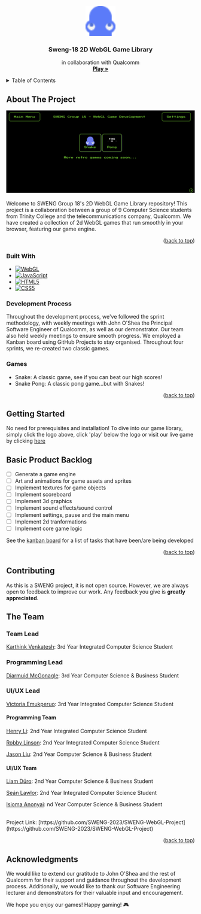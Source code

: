 <a name="readme-top"></a>

<!-- PROJECT LOGO -->
<div align="center">
  <a href="https://github.com/SWENG-2023/SWENG-WebGL-Project">
    <img src="assets/snake_sprites/head_up.png" alt="Logo" width="80" height="80">
  </a>

<h3 align="center">Sweng-18 2D WebGL Game Library</h3>

  <p align="center">
    in collaboration with Qualcomm
    <br />
    <a href="https://sweng2023.herokuapp.com"><strong>Play »</strong></a>
  </p>
</div>

<!-- TABLE OF CONTENTS -->
<details>
  <summary>Table of Contents</summary>
  <ol>
    <li>
      <a href="#about-the-project">About The Project</a>
      <ul>
        <li><a href="#built-with">Built With</a></li>
        <li><a href="#development-process">Development process</a></li>
        <li><a href="#games">Games</a></li>
      </ul>
    </li>
    <li><a href="#getting-started">Getting Started</a></li>
    <li><a href="#basic-product-backlog">Basic Product Backlog</a></li>
    <li><a href="#contributing">Contributing</a></li>
    <li><a href="#the-team">The Team</a></li>
    <li><a href="#acknowledgments">Acknowledgments</a></li>
  </ol>
</details>


<!-- ABOUT THE PROJECT -->
## About The Project

<div align="center">
  <a href="https://github.com/SWENG-2023/SWENG-WebGL-Project">
    <img src="demo/mainmenu.png" alt="main-menu">
  </a>
</div>
<br />
Welcome to SWENG Group 18's 2D WebGL Game Library repository! This project is a collaboration between a group of 9 Computer Science students from Trinity College and the telecommunications company, Qualcomm. We have created a collection of 2d WebGL games that run smoothly in your browser, featuring our game engine.

<p align="right">(<a href="#readme-top">back to top</a>)</p>



### Built With

* [![WebGL][Webgl.js]][webgl-url]
* [![JavaScript][javascript.js]][javascript-url]
* [![HTML5][HTML5.html]][html5-url]
* [![CSS5][CSS.css]][css-url]



### Development Process

Throughout the development process, we've followed the sprint methodology, with weekly meetings with John O'Shea the Principal Software Engineer of Qualcomm, as well as our demonstrator. Our team also held weekly meetings to ensure smooth progress. We employed a Kanban board using GitHub Projects to stay organised. Throughout four sprints, we re-created two classic games.


### Games

* Snake: A classic game, see if you can beat our high scores!
* Snake Pong: A classic pong game...but with Snakes!

<p align="right">(<a href="#readme-top">back to top</a>)</p>


<!-- GETTING STARTED -->
## Getting Started

No need for prerequisites and installation! To dive into our game library, simply click the logo above, click 'play' below the logo or visit our live game by clicking [here](https://sweng2023.herokuapp.com/)


<!-- PRODUCT BACKLOG -->
## Basic Product Backlog

- [ ] Generate a game engine
- [ ] Art and animations for game assets and sprites
- [ ] Implement textures for game objects
- [ ] Implement scoreboard
- [ ] Implement 3d graphics
- [ ] Implement sound effects/sound control
- [ ] Implement settings, pause and the main menu
- [ ] Implement 2d tranformations
- [ ] Implement core game logic

See the [kanban board](https://github.com/orgs/SWENG-2023/projects/1) for a list of tasks that have been/are being developed

<p align="right">(<a href="#readme-top">back to top</a>)</p>



<!-- CONTRIBUTING -->
## Contributing

As this is a SWENG project, it is not open source. However, we are always open to feedback to improve our work. Any feedback you give is **greatly appreciated**.


<!-- THE TEAM -->
## The Team

### Team Lead

[Karthink Venkatesh][karthik-url]: 3rd Year Integrated Computer Science Student

### Programming Lead

[Diarmuid McGonagle][diarmuid-url]: 3rd Year Computer Science & Business Student

### UI/UX Lead

[Victoria Emukperuo][vic-url]: 3rd Year Integrated Computer Science Student

#### Programming Team
[Henry Li][henry-url]: 2nd Year Integrated Computer Science Student

[Robby Linson][robby-url]: 2nd Year Integrated Computer Science Student

[Jason Liu][jason-url]: 2nd Year Computer Science & Business Student

#### UI/UX Team
[Liam Düro][liam-url]: 2nd Year Computer Science & Business Student

[Seán Lawlor][sean-url]: 2nd Year Integrated Computer Science Student

[Isioma Anonyai][isioma-url]: nd Year Computer Science & Business Student

<br />
Project Link: [https://github.com/SWENG-2023/SWENG-WebGL-Project](https://github.com/SWENG-2023/SWENG-WebGL-Project)

<p align="right">(<a href="#readme-top">back to top</a>)</p>



<!-- ACKNOWLEDGMENTS -->
## Acknowledgments

We would like to extend our gratitude to John O'Shea and the rest of Qualcomm for their support and guidance throughout the development process. Additionally, we would like to thank our Software Engineering lecturer and demonstrators for their valuable input and encouragement.

We hope you enjoy our games! Happy gaming! 🎮


<!-- MARKDOWN LINKS & IMAGES -->
[product-screenshot]: demo/mainmenu.png
[Webgl.js]: https://img.shields.io/badge/WebGL-990000?logo=webgl&logoColor=white&style=for-the-badge
[Webgl-url]: https://www.khronos.org/webgl/wiki/Main_Page
[HTML5.html]: https://img.shields.io/badge/html5-%23E34F26.svg?style=for-the-badge&logo=html5&logoColor=white
[HTML5-url]: https://html.spec.whatwg.org/multipage/
[Javascript.js]: https://img.shields.io/badge/javascript-%23323330.svg?style=for-the-badge&logo=javascript&logoColor=%23F7DF1E
[Javascript-url]:https://developer.mozilla.org/en-US/docs/Web/JavaScript
[CSS.css]: https://img.shields.io/badge/css3-%231572B6.svg?style=fr-the-badge&logo=css3&logoColor=white
[CSS-url]: https://developer.mozilla.org/en-US/docs/Web/CSS
[vic-url]: https://github.com/vicky-emuk
[karthik-url]: https://github.com/kvnkarthik02
[diarmuid-url]: https://github.com/diarmuidmcg
[henry-url]: https://github.com/yellowdragoon
[robby-url]: https://github.com/Linsonr
[liam-url]: https://github.com/liamDuero
[isioma-url]: https://github.com/anonyaii
[jason-url]: https://github.com/jathonderulo
[sean-url]: https://github.com/seanl14

